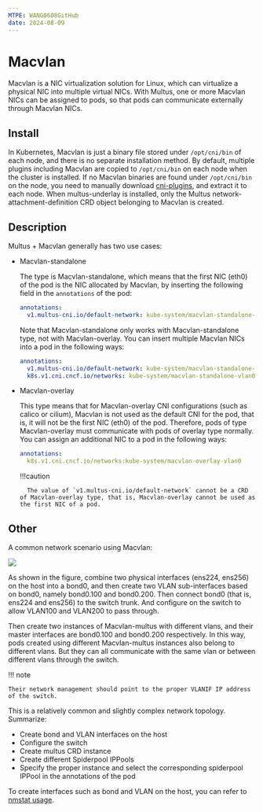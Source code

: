 ```yaml
---
MTPE: WANG0608GitHub
date: 2024-08-09
---
```


# Macvlan

Macvlan is a NIC virtualization solution for Linux, which can virtualize a physical NIC into multiple virtual NICs.
With Multus, one or more Macvlan NICs can be assigned to pods, so that pods can communicate externally through Macvlan NICs.

## Install

In Kubernetes, Macvlan is just a binary file stored under `/opt/cni/bin` of each node, and there is no separate installation method.
By default, multiple plugins including Macvlan are copied to `/opt/cni/bin` on each node when the cluster is installed.
If no Macvlan binaries are found under `/opt/cni/bin` on the node,
you need to manually download [cni-plugins](https://github.com/containernetworking/plugins/releases/download/v1.1.1/cni-plugins-linux-amd64-v1.1.1.tgz),
and extract it to each node. When multus-underlay is installed, only the Multus network-attachment-definition CRD object belonging to Macvlan is created.

## Description

Multus + Macvlan generally has two use cases:

- Macvlan-standalone

    The type is Macvlan-standalone, which means that the first NIC (eth0) of the pod is the NIC allocated by Macvlan, by inserting the following field in the `annotations` of the pod:

    ```yaml
    annotations:
      v1.multus-cni.io/default-network: kube-system/macvlan-standalone-vlan0
    ```

    Note that Macvlan-standalone only works with Macvlan-standalone type, not with Macvlan-overlay. You can insert multiple Macvlan NICs into a pod in the following ways:

    ```yaml
    annotations:
      v1.multus-cni.io/default-network: kube-system/macvlan-standalone-vlan0
      k8s.v1.cni.cncf.io/networks: kube-system/macvlan-standalone-vlan0
    ```

- Macvlan-overlay

    This type means that for Macvlan-overlay CNI configurations (such as calico or cilium), Macvlan is not used as the default CNI for the pod, that is, it will not be the first NIC (eth0) of the pod.
    Therefore, pods of type Macvlan-overlay must communicate with pods of overlay type normally. You can assign an additional NIC to a pod in the following ways:

    ```yaml
    annotations:
      k8s.v1.cni.cncf.io/networks:kube-system/macvlan-overlay-vlan0
    ```

    !!!caution

        The value of `v1.multus-cni.io/default-network` cannot be a CRD of Macvlan-overlay type, that is, Macvlan-overlay cannot be used as the first NIC of a pod.

## Other

A common network scenario using Macvlan:

![](https://docs.daocloud.io/daocloud-docs-images/docs/network/images/vlan.png)

As shown in the figure, combine two physical interfaces (ens224, ens256) on the host into a bond0,
and then create two VLAN sub-interfaces based on bond0, namely bond0.100 and bond0.200.
Then connect bond0 (that is, ens224 and ens256) to the switch trunk. And configure on the switch to
allow VLAN100 and VLAN200 to pass through.

Then create two instances of Macvlan-multus with different vlans, and their master interfaces are bond0.100 and bond0.200 respectively.
In this way, pods created using different Macvlan-multus instances also belong to different vlans. But they can all communicate with the same vlan or between different vlans through the switch.

!!! note

    Their network management should point to the proper VLANIF IP address of the switch.

This is a relatively common and slightly complex network topology. Summarize:

- Create bond and VLAN interfaces on the host
- Configure the switch
- Create multus CRD instance
- Create different Spiderpool IPPools
- Specify the proper instance and select the corresponding spiderpool IPPool in the annotations of the pod

To create interfaces such as bond and VLAN on the host, you can refer to [nmstat usage](nmstat.md).
